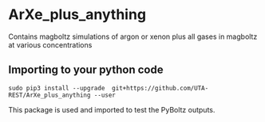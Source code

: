 # ArXe_plus_anything
Contains magboltz simulations of argon or xenon plus all gases in magboltz at various concentrations
## Importing to your python code 
```
sudo pip3 install --upgrade  git+https://github.com/UTA-REST/ArXe_plus_anything --user
```
This package is used and imported to test the PyBoltz outputs. 
